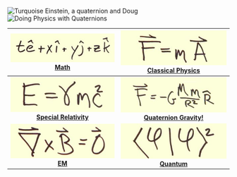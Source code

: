 ![Turquoise Einstein, a quaternion and
Doug](img/Index/turq_einstein_txyz_doug.jpg) ![Doing
Physics with Quaternions](img/Index/banner.jpg)

| [![](img/Index/txyz.jpg) <br/> <font class="fa-2x"> Math </font>](Math/math.md) | [![Force equals mass times acceleration](img/Index/fma.jpg) <br/> <font class="fa-2x"> Classical Physics </font>](Classical_physics/classical_physics.md) | 
| :---:   | :--:      | 
| [![energy equals gamma m c squared](img/Index/egmc2.jpg) <br/> <font class="fa-2x">**Special Relativity**</font>](SR/special_relativity.md) | [![F equals minus G M m over R squared](img/Index/fgmmr2.jpg) <br/> <font class="fa-2x"> **Quaternion Gravity!** </font>](Gravity/gravity.md) | 
| [![The curl of the B field is zero](img/Index/curl_B.jpg) <br/> <font class="fa-2x">**EM**</font>](EM/em.md) | [![The norm of the wave function phi](img/Index/phi2.jpg) <br/> <font class="fa-2x">**Quantum**</font>](QM/qm.md)|


